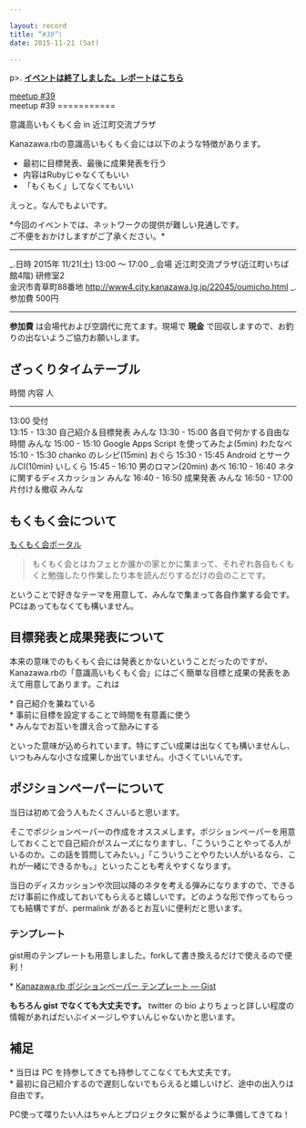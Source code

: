 ```yaml
---

layout: record
title: “#39”\
date: 2015-11-21 (Sat)

---
```


p\>.
<a href="./report.html"><strong>イベントは終了しました。レポートはこちら</strong></a>

<div class="doorkeeper-widget">
<a class="doorkeeper-registration-widget" href="https://kzrb.doorkeeper.jp/events/33547">meetup
#39</a><script src="http://widgets.doorkeeper.jp/w/widget.js"></script>

</div>
meetup #39
===========

意識高いもくもく会 in 近江町交流プラザ

Kanazawa.rbの意識高いもくもく会には以下のような特徴があります。

-   最初に目標発表、最後に成果発表を行う
-   内容はRubyじゃなくてもいい
-   「もくもく」してなくてもいい

えっと。なんでもよいです。

\*今回のイベントでは、ネットワークの提供が難しい見通しです。\
ご不便をおかけしますがご了承ください。\*

  ----------- ---------------------------------------------
  \_.日時     2015年 11/21(土) 13:00 〜 17:00
  \_.会場     近江町交流プラザ(近江町いちば館4階) 研修室2<br>金沢市青草町88番地 <a href="http://www4.city.kanazawa.lg.jp/22045/oumicho.html">http://www4.city.kanazawa.lg.jp/22045/oumicho.html</a>
  \_.参加費   500円
  ----------- ---------------------------------------------

**参加費** は会場代および空調代に充てます。現場で **現金**
で回収しますので、お釣りの出ないようご協力お願いします。

ざっくりタイムテーブル
----------------------

  時間            内容                                      人
  --------------- ----------------------------------------- ----------
  13:00           受付                                      
  13:15 - 13:30   自己紹介＆目標発表                        みんな
  13:30 - 15:00   各自で何かする自由な時間                  みんな
  15:00 - 15:10   Google Apps Script を使ってみたよ(5min)   わたなべ
  15:10 - 15:30   chanko のレシピ(15min)                    おぐら
  15:30 - 15:45   Android とサークルCI(10min)               いしくら
  15:45 - 16:10   男のロマン(20min)                         あべ
  16:10 - 16:40   ネタに関するディスカッション              みんな
  16:40 - 16:50   成果発表                                  みんな
  16:50 - 17:00   片付け＆撤収                              みんな

もくもく会について
------------------

[もくもく会ポータル](http://mokumokukai.tumblr.com/)

> もくもく会とはカフェとか誰かの家とかに集まって、それぞれ各自もくもくと勉強したり作業したり本を読んだりするだけの会のことです。

ということで好きなテーマを用意して、みんなで集まって各自作業する会です。PCはあってもなくても構いません。

目標発表と成果発表について
--------------------------

本来の意味でのもくもく会には発表とかないということだったのですが、Kanazawa.rbの「意識高いもくもく会」にはごく簡単な目標と成果の発表をあえて用意してあります。これは

\* 自己紹介を兼ねている\
 \* 事前に目標を設定することで時間を有意義に使う\
 \* みんなでお互いを讃え合って励みにする

といった意味が込められています。特にすごい成果は出なくても構いませんし、いつもみんな小さな成果しか出ていません。小さくていいんです。

ポジションペーパーについて
--------------------------

当日は初めて会う人もたくさんいると思います。

そこでポジションペーパーの作成をオススメします。ポジションペーパーを用意しておくことで自己紹介がスムーズになりますし、「こういうことやってる人がいるのか。この話を質問してみたい。」「こういうことやりたい人がいるなら、これが一緒にできるかも。」といったことも考えやすくなります。

当日のディスカッションや次回以降のネタを考える弾みになりますので、できるだけ事前に作成しておいてもらえると嬉しいです。どのような形で作ってもらっても結構ですが、permalink
があるとお互いに便利だと思います。

### テンプレート

gist用のテンプレートも用意しました。forkして書き換えるだけで使えるので便利！

\* [Kanazawa.rb ポジションペーパー テンプレート —
Gist](https://gist.github.com/5a523ec3180002229a32)

**もちろん gist でなくても大丈夫です。** twitter の bio
よりちょっと詳しい程度の情報があればだいぶイメージしやすいんじゃないかと思います。

補足
----

\* 当日は PC を持参してきても持参してこなくても大丈夫です。\
 \*
最初に自己紹介するので遅刻しないでもらえると嬉しいけど、途中の出入りは自由です。

PC使って喋りたい人はちゃんとプロジェクタに繋がるように準備してきてね！
